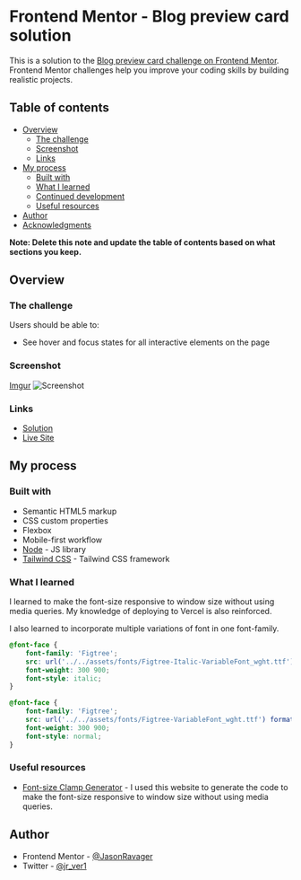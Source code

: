 # Frontend Mentor - Blog preview card solution

This is a solution to the [Blog preview card challenge on Frontend Mentor](https://www.frontendmentor.io/challenges/blog-preview-card-ckPaj01IcS). Frontend Mentor challenges help you improve your coding skills by building realistic projects. 

## Table of contents

- [Overview](#overview)
  - [The challenge](#the-challenge)
  - [Screenshot](#screenshot)
  - [Links](#links)
- [My process](#my-process)
  - [Built with](#built-with)
  - [What I learned](#what-i-learned)
  - [Continued development](#continued-development)
  - [Useful resources](#useful-resources)
- [Author](#author)
- [Acknowledgments](#acknowledgments)

**Note: Delete this note and update the table of contents based on what sections you keep.**

## Overview

### The challenge

Users should be able to:

- See hover and focus states for all interactive elements on the page

### Screenshot

[Imgur](https://imgur.com/VSBdaEE)
![Screenshot](https://imgur.com/VSBdaEE)

### Links

- [Solution](https://github.com/JasonRavager/blog-preview-card)
- [Live Site](https://blog-preview-card-flax.vercel.app/)

## My process

### Built with

- Semantic HTML5 markup
- CSS custom properties
- Flexbox
- Mobile-first workflow
- [Node](https://nodejs.org/en) - JS library
- [Tailwind CSS](https://tailwindcss.com/) - Tailwind CSS framework

### What I learned

I learned to make the font-size responsive to window size without using media queries. My knowledge of deploying to Vercel is also reinforced.

I also learned to incorporate multiple variations of font in one font-family.

```css
@font-face {
    font-family: 'Figtree';
    src: url('../../assets/fonts/Figtree-Italic-VariableFont_wght.ttf') format('truetype');
    font-weight: 300 900;
    font-style: italic;
}

@font-face {
    font-family: 'Figtree';
    src: url('../../assets/fonts/Figtree-VariableFont_wght.ttf') format('truetype');
    font-weight: 300 900;
    font-style: normal;
}
```

### Useful resources

- [Font-size Clamp Generator](https://clamp.font-size.app/?config=eyJyb290IjoiMTYiLCJtaW5XaWR0aCI6IjM3NXB4IiwibWF4V2lkdGgiOiIxNDQwcHgiLCJtaW5Gb250U2l6ZSI6IjEycHgiLCJtYXhGb250U2l6ZSI6IjE0cHgifQ%3D%3D) - I used this website to generate the code to make the font-size responsive to window size without using media queries.

## Author

- Frontend Mentor - [@JasonRavager](https://www.frontendmentor.io/profile/JasonRavager)
- Twitter - [@jr_ver1](https://www.twitter.com/yourusername)